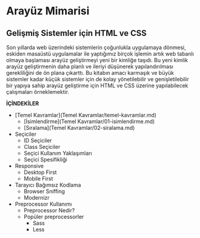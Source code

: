 # Arayüz Mimarisi
## Gelişmiş Sistemler için HTML ve CSS

Son yıllarda web üzerindeki sistemlerin çoğunlukla uygulamaya dönmesi, eskiden masaüstü uygulamalar ile yaptığımız birçok işlemin artık web tabanlı olmaya başlaması arayüz geliştirmeyi yeni bir kimliğe taşıdı. Bu yeni kimlik arayüz geliştirmenin daha planlı ve ileriyi düşünerek yapılandırılması gerekliliğini de ön plana çıkarttı. Bu kitabın amacı karmaşık ve büyük sistemler kadar küçük sistemler için de kolay yönetilebilir ve genişletilebilir bir yapıya sahip arayüz geliştirme için HTML ve CSS üzerine yapılabilecek çalışmaları örneklemektir. 

__İÇİNDEKİLER__
* [Temel Kavramlar](Temel Kavramlar/temel-kavramlar.md)
  - [İsimlendirme](Temel Kavramlar/01-isimlendirme.md)
  - [Sıralama](Temel Kavramlar/02-siralama.md)
* Seçiciler
  - ID Seçiciler
  - Class Seçiciler
  - Seçici Kullanım Yaklaşımları
  - Seçici Spesifikliği
* Responsive
  - Desktop First
  - Mobile First
* Tarayıcı Bağımsız Kodlama
  - Browser Sniffing
  - Modernizr
* Preprocessor Kullanımı
  - Preprocessor Nedir?
  - Popüler preprocessorler
    - Sass
	- Less
